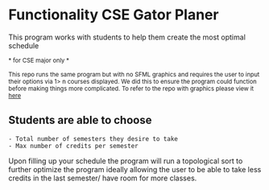 # Functionality CSE Gator Planer

</sub> This program works with students to help them create the most optimal schedule

<sub> * for CSE major only * </sub> 

<sub> This repo runs the same program but with no SFML graphics and requires the user to input their options via 1> n courses displayed. We did this to ensure the program could function before making things more complicated. To refer to the repo with graphics please view it [here](https://github.com/BrianBFarias/Schedule-Chomper.git)

## Students are able to choose 

```
- Total number of semesters they desire to take
- Max number of credits per semester 
```

</sub> Upon filling up your schedule the program will run a topological sort to further optimize the program ideally allowing the user to be able to take less credits in the last semester/ have room for more classes.
